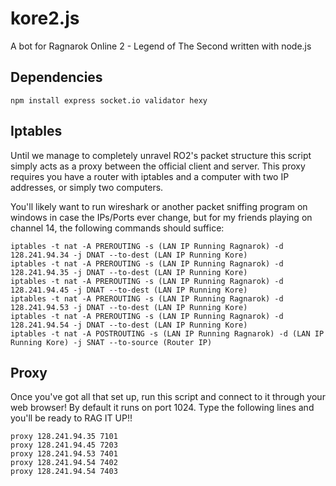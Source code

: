 kore2.js
========

A bot for Ragnarok Online 2 - Legend of The Second written with node.js


Dependencies
------------
    npm install express socket.io validator hexy


Iptables
--------

Until we manage to completely unravel RO2's packet structure this script simply acts as a proxy between the official client and server.
This proxy requires you have a router with iptables and a computer with two IP addresses, or simply two computers.

You'll likely want to run wireshark or another packet sniffing program on windows in case the IPs/Ports ever change, but for my friends playing on channel 14, the following commands should suffice:

    iptables -t nat -A PREROUTING -s (LAN IP Running Ragnarok) -d 128.241.94.34 -j DNAT --to-dest (LAN IP Running Kore)
    iptables -t nat -A PREROUTING -s (LAN IP Running Ragnarok) -d 128.241.94.35 -j DNAT --to-dest (LAN IP Running Kore)
    iptables -t nat -A PREROUTING -s (LAN IP Running Ragnarok) -d 128.241.94.45 -j DNAT --to-dest (LAN IP Running Kore)
    iptables -t nat -A PREROUTING -s (LAN IP Running Ragnarok) -d 128.241.94.53 -j DNAT --to-dest (LAN IP Running Kore)
    iptables -t nat -A PREROUTING -s (LAN IP Running Ragnarok) -d 128.241.94.54 -j DNAT --to-dest (LAN IP Running Kore)
    iptables -t nat -A POSTROUTING -s (LAN IP Running Ragnarok) -d (LAN IP Running Kore) -j SNAT --to-source (Router IP)


Proxy
-----

Once you've got all that set up, run this script and connect to it through your web browser! By default it runs on port 1024. Type the following lines and you'll be ready to RAG IT UP!!

    proxy 128.241.94.35 7101
    proxy 128.241.94.45 7203
    proxy 128.241.94.53 7401
    proxy 128.241.94.54 7402
    proxy 128.241.94.54 7403
